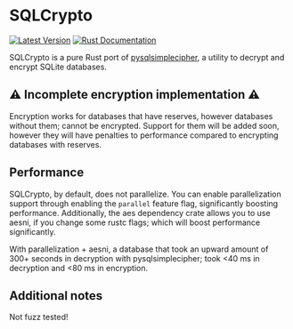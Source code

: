 # SQLCrypto
[![Latest Version](https://img.shields.io/crates/v/sqlcrypto.svg)](https://crates.io/crates/sqlcrypto)
[![Rust Documentation](https://docs.rs/sqlcrypto/badge.svg)](https://docs.rs/sqlcrypto)

SQLCrypto is a pure Rust port of [pysqlsimplecipher](https://github.com/bssthu/pysqlsimplecipher), a utility to decrypt and encrypt SQLite databases.

## ⚠ Incomplete encryption implementation ️⚠️
Encryption works for databases that have reserves, however databases without them; cannot be encrypted.
Support for them will be added soon, however they will have penalties to performance compared to encrypting databases with reserves.

## Performance
SQLCrypto, by default, does not parallelize. You can enable parallelization support through enabling the `parallel` feature flag, significantly boosting performance. Additionally, the aes dependency crate allows you to use aesni, if you change some rustc flags; which will boost performance significantly. 

With parallelization + aesni, a database that took an upward amount of 300+ seconds in decryption with pysqlsimplecipher; took <40 ms in decryption and <80 ms in encryption.

## Additional notes
Not fuzz tested!